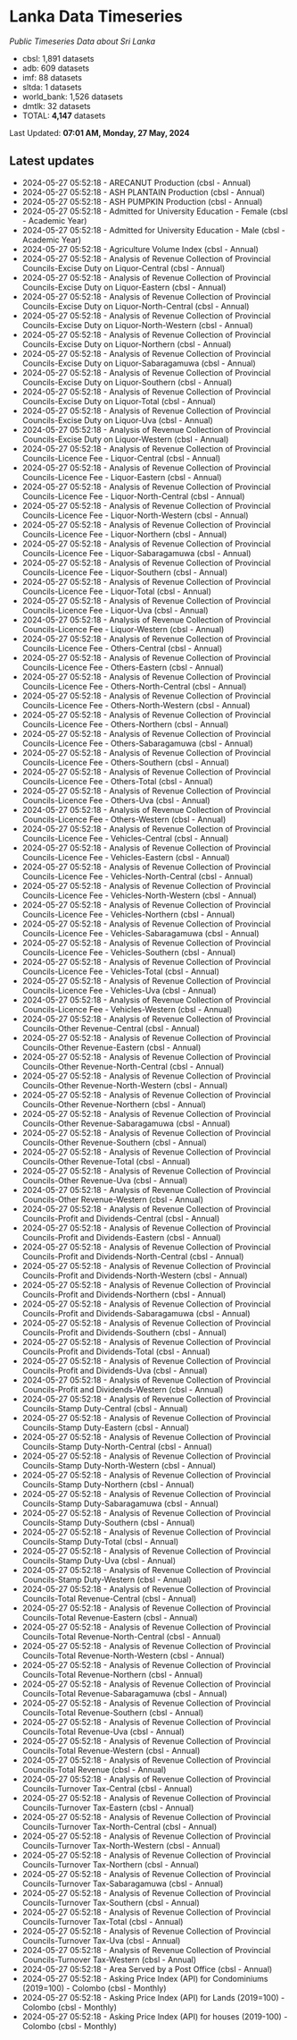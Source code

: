# Lanka Data Timeseries
*Public Timeseries Data about Sri Lanka*

* cbsl: 1,891 datasets
* adb: 609 datasets
* imf: 88 datasets
* sltda: 1 datasets
* world_bank: 1,526 datasets
* dmtlk: 32 datasets
* TOTAL: **4,147** datasets

Last Updated: **07:01 AM, Monday, 27 May, 2024**

## Latest updates

* 2024-05-27 05:52:18 - ARECANUT Production (cbsl - Annual)
* 2024-05-27 05:52:18 - ASH PLANTAIN Production (cbsl - Annual)
* 2024-05-27 05:52:18 - ASH PUMPKIN Production (cbsl - Annual)
* 2024-05-27 05:52:18 - Admitted for University Education - Female (cbsl - Academic Year)
* 2024-05-27 05:52:18 - Admitted for University Education - Male (cbsl - Academic Year)
* 2024-05-27 05:52:18 - Agriculture Volume Index (cbsl - Annual)
* 2024-05-27 05:52:18 - Analysis of Revenue Collection of Provincial Councils-Excise Duty on Liquor-Central (cbsl - Annual)
* 2024-05-27 05:52:18 - Analysis of Revenue Collection of Provincial Councils-Excise Duty on Liquor-Eastern (cbsl - Annual)
* 2024-05-27 05:52:18 - Analysis of Revenue Collection of Provincial Councils-Excise Duty on Liquor-North-Central (cbsl - Annual)
* 2024-05-27 05:52:18 - Analysis of Revenue Collection of Provincial Councils-Excise Duty on Liquor-North-Western (cbsl - Annual)
* 2024-05-27 05:52:18 - Analysis of Revenue Collection of Provincial Councils-Excise Duty on Liquor-Northern (cbsl - Annual)
* 2024-05-27 05:52:18 - Analysis of Revenue Collection of Provincial Councils-Excise Duty on Liquor-Sabaragamuwa (cbsl - Annual)
* 2024-05-27 05:52:18 - Analysis of Revenue Collection of Provincial Councils-Excise Duty on Liquor-Southern (cbsl - Annual)
* 2024-05-27 05:52:18 - Analysis of Revenue Collection of Provincial Councils-Excise Duty on Liquor-Total (cbsl - Annual)
* 2024-05-27 05:52:18 - Analysis of Revenue Collection of Provincial Councils-Excise Duty on Liquor-Uva (cbsl - Annual)
* 2024-05-27 05:52:18 - Analysis of Revenue Collection of Provincial Councils-Excise Duty on Liquor-Western (cbsl - Annual)
* 2024-05-27 05:52:18 - Analysis of Revenue Collection of Provincial Councils-Licence Fee - Liquor-Central (cbsl - Annual)
* 2024-05-27 05:52:18 - Analysis of Revenue Collection of Provincial Councils-Licence Fee - Liquor-Eastern (cbsl - Annual)
* 2024-05-27 05:52:18 - Analysis of Revenue Collection of Provincial Councils-Licence Fee - Liquor-North-Central (cbsl - Annual)
* 2024-05-27 05:52:18 - Analysis of Revenue Collection of Provincial Councils-Licence Fee - Liquor-North-Western (cbsl - Annual)
* 2024-05-27 05:52:18 - Analysis of Revenue Collection of Provincial Councils-Licence Fee - Liquor-Northern (cbsl - Annual)
* 2024-05-27 05:52:18 - Analysis of Revenue Collection of Provincial Councils-Licence Fee - Liquor-Sabaragamuwa (cbsl - Annual)
* 2024-05-27 05:52:18 - Analysis of Revenue Collection of Provincial Councils-Licence Fee - Liquor-Southern (cbsl - Annual)
* 2024-05-27 05:52:18 - Analysis of Revenue Collection of Provincial Councils-Licence Fee - Liquor-Total (cbsl - Annual)
* 2024-05-27 05:52:18 - Analysis of Revenue Collection of Provincial Councils-Licence Fee - Liquor-Uva (cbsl - Annual)
* 2024-05-27 05:52:18 - Analysis of Revenue Collection of Provincial Councils-Licence Fee - Liquor-Western (cbsl - Annual)
* 2024-05-27 05:52:18 - Analysis of Revenue Collection of Provincial Councils-Licence Fee - Others-Central (cbsl - Annual)
* 2024-05-27 05:52:18 - Analysis of Revenue Collection of Provincial Councils-Licence Fee - Others-Eastern (cbsl - Annual)
* 2024-05-27 05:52:18 - Analysis of Revenue Collection of Provincial Councils-Licence Fee - Others-North-Central (cbsl - Annual)
* 2024-05-27 05:52:18 - Analysis of Revenue Collection of Provincial Councils-Licence Fee - Others-North-Western (cbsl - Annual)
* 2024-05-27 05:52:18 - Analysis of Revenue Collection of Provincial Councils-Licence Fee - Others-Northern (cbsl - Annual)
* 2024-05-27 05:52:18 - Analysis of Revenue Collection of Provincial Councils-Licence Fee - Others-Sabaragamuwa (cbsl - Annual)
* 2024-05-27 05:52:18 - Analysis of Revenue Collection of Provincial Councils-Licence Fee - Others-Southern (cbsl - Annual)
* 2024-05-27 05:52:18 - Analysis of Revenue Collection of Provincial Councils-Licence Fee - Others-Total (cbsl - Annual)
* 2024-05-27 05:52:18 - Analysis of Revenue Collection of Provincial Councils-Licence Fee - Others-Uva (cbsl - Annual)
* 2024-05-27 05:52:18 - Analysis of Revenue Collection of Provincial Councils-Licence Fee - Others-Western (cbsl - Annual)
* 2024-05-27 05:52:18 - Analysis of Revenue Collection of Provincial Councils-Licence Fee - Vehicles-Central (cbsl - Annual)
* 2024-05-27 05:52:18 - Analysis of Revenue Collection of Provincial Councils-Licence Fee - Vehicles-Eastern (cbsl - Annual)
* 2024-05-27 05:52:18 - Analysis of Revenue Collection of Provincial Councils-Licence Fee - Vehicles-North-Central (cbsl - Annual)
* 2024-05-27 05:52:18 - Analysis of Revenue Collection of Provincial Councils-Licence Fee - Vehicles-North-Western (cbsl - Annual)
* 2024-05-27 05:52:18 - Analysis of Revenue Collection of Provincial Councils-Licence Fee - Vehicles-Northern (cbsl - Annual)
* 2024-05-27 05:52:18 - Analysis of Revenue Collection of Provincial Councils-Licence Fee - Vehicles-Sabaragamuwa (cbsl - Annual)
* 2024-05-27 05:52:18 - Analysis of Revenue Collection of Provincial Councils-Licence Fee - Vehicles-Southern (cbsl - Annual)
* 2024-05-27 05:52:18 - Analysis of Revenue Collection of Provincial Councils-Licence Fee - Vehicles-Total (cbsl - Annual)
* 2024-05-27 05:52:18 - Analysis of Revenue Collection of Provincial Councils-Licence Fee - Vehicles-Uva (cbsl - Annual)
* 2024-05-27 05:52:18 - Analysis of Revenue Collection of Provincial Councils-Licence Fee - Vehicles-Western (cbsl - Annual)
* 2024-05-27 05:52:18 - Analysis of Revenue Collection of Provincial Councils-Other Revenue-Central (cbsl - Annual)
* 2024-05-27 05:52:18 - Analysis of Revenue Collection of Provincial Councils-Other Revenue-Eastern (cbsl - Annual)
* 2024-05-27 05:52:18 - Analysis of Revenue Collection of Provincial Councils-Other Revenue-North-Central (cbsl - Annual)
* 2024-05-27 05:52:18 - Analysis of Revenue Collection of Provincial Councils-Other Revenue-North-Western (cbsl - Annual)
* 2024-05-27 05:52:18 - Analysis of Revenue Collection of Provincial Councils-Other Revenue-Northern (cbsl - Annual)
* 2024-05-27 05:52:18 - Analysis of Revenue Collection of Provincial Councils-Other Revenue-Sabaragamuwa (cbsl - Annual)
* 2024-05-27 05:52:18 - Analysis of Revenue Collection of Provincial Councils-Other Revenue-Southern (cbsl - Annual)
* 2024-05-27 05:52:18 - Analysis of Revenue Collection of Provincial Councils-Other Revenue-Total (cbsl - Annual)
* 2024-05-27 05:52:18 - Analysis of Revenue Collection of Provincial Councils-Other Revenue-Uva (cbsl - Annual)
* 2024-05-27 05:52:18 - Analysis of Revenue Collection of Provincial Councils-Other Revenue-Western (cbsl - Annual)
* 2024-05-27 05:52:18 - Analysis of Revenue Collection of Provincial Councils-Profit and Dividends-Central (cbsl - Annual)
* 2024-05-27 05:52:18 - Analysis of Revenue Collection of Provincial Councils-Profit and Dividends-Eastern (cbsl - Annual)
* 2024-05-27 05:52:18 - Analysis of Revenue Collection of Provincial Councils-Profit and Dividends-North-Central (cbsl - Annual)
* 2024-05-27 05:52:18 - Analysis of Revenue Collection of Provincial Councils-Profit and Dividends-North-Western (cbsl - Annual)
* 2024-05-27 05:52:18 - Analysis of Revenue Collection of Provincial Councils-Profit and Dividends-Northern (cbsl - Annual)
* 2024-05-27 05:52:18 - Analysis of Revenue Collection of Provincial Councils-Profit and Dividends-Sabaragamuwa (cbsl - Annual)
* 2024-05-27 05:52:18 - Analysis of Revenue Collection of Provincial Councils-Profit and Dividends-Southern (cbsl - Annual)
* 2024-05-27 05:52:18 - Analysis of Revenue Collection of Provincial Councils-Profit and Dividends-Total (cbsl - Annual)
* 2024-05-27 05:52:18 - Analysis of Revenue Collection of Provincial Councils-Profit and Dividends-Uva (cbsl - Annual)
* 2024-05-27 05:52:18 - Analysis of Revenue Collection of Provincial Councils-Profit and Dividends-Western (cbsl - Annual)
* 2024-05-27 05:52:18 - Analysis of Revenue Collection of Provincial Councils-Stamp Duty-Central (cbsl - Annual)
* 2024-05-27 05:52:18 - Analysis of Revenue Collection of Provincial Councils-Stamp Duty-Eastern (cbsl - Annual)
* 2024-05-27 05:52:18 - Analysis of Revenue Collection of Provincial Councils-Stamp Duty-North-Central (cbsl - Annual)
* 2024-05-27 05:52:18 - Analysis of Revenue Collection of Provincial Councils-Stamp Duty-North-Western (cbsl - Annual)
* 2024-05-27 05:52:18 - Analysis of Revenue Collection of Provincial Councils-Stamp Duty-Northern (cbsl - Annual)
* 2024-05-27 05:52:18 - Analysis of Revenue Collection of Provincial Councils-Stamp Duty-Sabaragamuwa (cbsl - Annual)
* 2024-05-27 05:52:18 - Analysis of Revenue Collection of Provincial Councils-Stamp Duty-Southern (cbsl - Annual)
* 2024-05-27 05:52:18 - Analysis of Revenue Collection of Provincial Councils-Stamp Duty-Total (cbsl - Annual)
* 2024-05-27 05:52:18 - Analysis of Revenue Collection of Provincial Councils-Stamp Duty-Uva (cbsl - Annual)
* 2024-05-27 05:52:18 - Analysis of Revenue Collection of Provincial Councils-Stamp Duty-Western (cbsl - Annual)
* 2024-05-27 05:52:18 - Analysis of Revenue Collection of Provincial Councils-Total Revenue-Central (cbsl - Annual)
* 2024-05-27 05:52:18 - Analysis of Revenue Collection of Provincial Councils-Total Revenue-Eastern (cbsl - Annual)
* 2024-05-27 05:52:18 - Analysis of Revenue Collection of Provincial Councils-Total Revenue-North-Central (cbsl - Annual)
* 2024-05-27 05:52:18 - Analysis of Revenue Collection of Provincial Councils-Total Revenue-North-Western (cbsl - Annual)
* 2024-05-27 05:52:18 - Analysis of Revenue Collection of Provincial Councils-Total Revenue-Northern (cbsl - Annual)
* 2024-05-27 05:52:18 - Analysis of Revenue Collection of Provincial Councils-Total Revenue-Sabaragamuwa (cbsl - Annual)
* 2024-05-27 05:52:18 - Analysis of Revenue Collection of Provincial Councils-Total Revenue-Southern (cbsl - Annual)
* 2024-05-27 05:52:18 - Analysis of Revenue Collection of Provincial Councils-Total Revenue-Uva (cbsl - Annual)
* 2024-05-27 05:52:18 - Analysis of Revenue Collection of Provincial Councils-Total Revenue-Western (cbsl - Annual)
* 2024-05-27 05:52:18 - Analysis of Revenue Collection of Provincial Councils-Total Revenue (cbsl - Annual)
* 2024-05-27 05:52:18 - Analysis of Revenue Collection of Provincial Councils-Turnover Tax-Central (cbsl - Annual)
* 2024-05-27 05:52:18 - Analysis of Revenue Collection of Provincial Councils-Turnover Tax-Eastern (cbsl - Annual)
* 2024-05-27 05:52:18 - Analysis of Revenue Collection of Provincial Councils-Turnover Tax-North-Central (cbsl - Annual)
* 2024-05-27 05:52:18 - Analysis of Revenue Collection of Provincial Councils-Turnover Tax-North-Western (cbsl - Annual)
* 2024-05-27 05:52:18 - Analysis of Revenue Collection of Provincial Councils-Turnover Tax-Northern (cbsl - Annual)
* 2024-05-27 05:52:18 - Analysis of Revenue Collection of Provincial Councils-Turnover Tax-Sabaragamuwa (cbsl - Annual)
* 2024-05-27 05:52:18 - Analysis of Revenue Collection of Provincial Councils-Turnover Tax-Southern (cbsl - Annual)
* 2024-05-27 05:52:18 - Analysis of Revenue Collection of Provincial Councils-Turnover Tax-Total (cbsl - Annual)
* 2024-05-27 05:52:18 - Analysis of Revenue Collection of Provincial Councils-Turnover Tax-Uva (cbsl - Annual)
* 2024-05-27 05:52:18 - Analysis of Revenue Collection of Provincial Councils-Turnover Tax-Western (cbsl - Annual)
* 2024-05-27 05:52:18 - Area Served by a Post Office (cbsl - Annual)
* 2024-05-27 05:52:18 - Asking Price Index (API) for Condominiums (2019=100) - Colombo (cbsl - Monthly)
* 2024-05-27 05:52:18 - Asking Price Index (API) for Lands (2019=100) - Colombo (cbsl - Monthly)
* 2024-05-27 05:52:18 - Asking Price Index (API) for houses (2019-100) - Colombo (cbsl - Monthly)